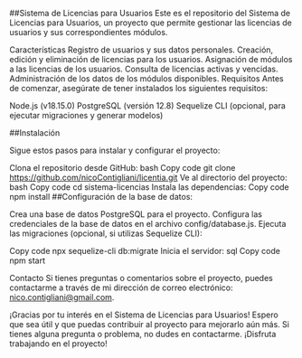 ##Sistema de Licencias para Usuarios
Este es el repositorio del Sistema de Licencias para Usuarios, un proyecto que permite gestionar las licencias de usuarios y sus correspondientes módulos.

Características
Registro de usuarios y sus datos personales.
Creación, edición y eliminación de licencias para los usuarios.
Asignación de módulos a las licencias de los usuarios.
Consulta de licencias activas y vencidas.
Administración de los datos de los módulos disponibles.
Requisitos
Antes de comenzar, asegúrate de tener instalados los siguientes requisitos:

Node.js (v18.15.0)
PostgreSQL (versión 12.8)
Sequelize CLI (opcional, para ejecutar migraciones y generar modelos)

##Instalación

Sigue estos pasos para instalar y configurar el proyecto:

Clona el repositorio desde GitHub:
bash
Copy code
git clone https://github.com/nicoContigliani/licentia.git
Ve al directorio del proyecto:
bash
Copy code
cd sistema-licencias
Instala las dependencias:
Copy code
npm install
##Configuración de la base de datos:

Crea una base de datos PostgreSQL para el proyecto.
Configura las credenciales de la base de datos en el archivo config/database.js.
Ejecuta las migraciones (opcional, si utilizas Sequelize CLI):

Copy code
npx sequelize-cli db:migrate
Inicia el servidor:
sql
Copy code
npm start
<!-- Uso
Una vez que el servidor esté en ejecución, puedes acceder a la aplicación desde el navegador en http://localhost:3000.

La aplicación proporciona una interfaz de usuario para realizar las siguientes acciones:

Registro de nuevos usuarios.
Creación y gestión de licencias para los usuarios.
Asignación de módulos a las licencias de los usuarios.
Consulta de licencias activas y vencidas.
Administración de los datos de los módulos disponibles. -->


Contacto
Si tienes preguntas o comentarios sobre el proyecto, puedes contactarme a través de mi dirección de correo electrónico: nico.contigliani@gmail.com.

¡Gracias por tu interés en el Sistema de Licencias para Usuarios! Espero que sea útil y que puedas contribuir al proyecto para mejorarlo aún más. Si tienes alguna pregunta o problema, no dudes en contactarme. ¡Disfruta trabajando en el proyecto!